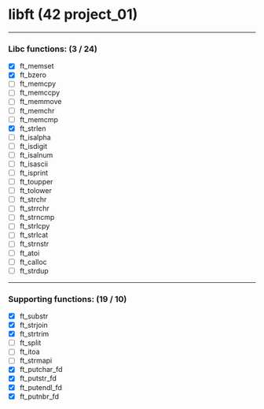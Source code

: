# libft (42 project_01)
---
### Libc functions: (3 / 24)
- [x] ft_memset
- [x] ft_bzero
- [ ] ft_memcpy
- [ ] ft_memccpy
- [ ] ft_memmove
- [ ] ft_memchr
- [ ] ft_memcmp
- [x] ft_strlen
- [ ] ft_isalpha
- [ ] ft_isdigit
- [ ] ft_isalnum
- [ ] ft_isascii
- [ ] ft_isprint
- [ ] ft_toupper
- [ ] ft_tolower
- [ ] ft_strchr
- [ ] ft_strrchr
- [ ] ft_strncmp
- [ ] ft_strlcpy
- [ ] ft_strlcat
- [ ] ft_strnstr
- [ ] ft_atoi
- [ ] ft_calloc
- [ ] ft_strdup

---
### Supporting functions: (19 / 10)
- [x] ft_substr
- [x] ft_strjoin
- [x] ft_strtrim
- [ ] ft_split
- [ ] ft_itoa
- [ ] ft_strmapi
- [x] ft_putchar_fd
- [x] ft_putstr_fd
- [x] ft_putendl_fd
- [x] ft_putnbr_fd
